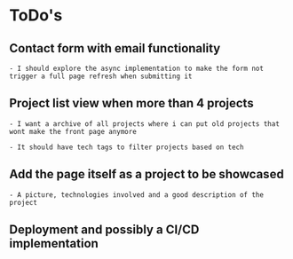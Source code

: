 # ToDo's

## Contact form with email functionality

    - I should explore the async implementation to make the form not trigger a full page refresh when submitting it

## Project list view when more than 4 projects

    - I want a archive of all projects where i can put old projects that wont make the front page anymore

    - It should have tech tags to filter projects based on tech

## Add the page itself as a project to be showcased

    - A picture, technologies involved and a good description of the project

## Deployment and possibly a CI/CD implementation

